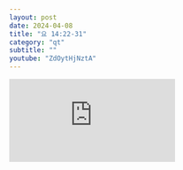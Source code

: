 ```yaml
---
layout: post
date: 2024-04-08
title: "요 14:22-31"
category: "qt"
subtitle: ""
youtube: "ZdOytHjNztA"
---
```


<div class="youtube margin-large">
    <iframe src="https://www.youtube.com/embed/ZdOytHjNztA" title="YouTube video player" frameborder="0" allow="accelerometer; autoplay; clipboard-write; encrypted-media; gyroscope; picture-in-picture; web-share" allowfullscreen></iframe>
</div>

